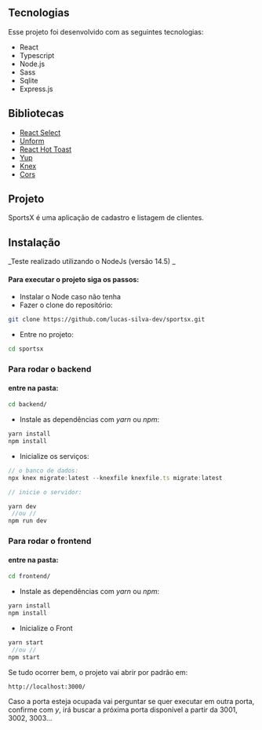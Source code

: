 ## Tecnologias

Esse projeto foi desenvolvido com as seguintes tecnologias:

- React
- Typescript
- Node.js
- Sass
- Sqlite
- Express.js

## Bibliotecas

- [React Select](https://react-select.com/home)
- [Unform](https://unform.dev/)
- [React Hot Toast](https://react-hot-toast.com/)
- [Yup](https://github.com/jquense/yup)
- [Knex](https://knexjs.org/)
- [Cors](https://github.com/expressjs/cors)

## Projeto

SportsX é uma aplicação de cadastro e listagem de clientes.

## Instalação

_Teste realizado utilizando o NodeJs (versão 14.5) _

#### Para executar o projeto siga os passos:

- Instalar o Node caso não tenha
- Fazer o clone do repositório:

```sh
git clone https://github.com/lucas-silva-dev/sportsx.git
```

- Entre no projeto:

```sh
cd sportsx
```

### Para rodar o backend

#### entre na pasta:

```sh
cd backend/
```

- Instale as dependências com _yarn_ ou _npm_:

```sh
yarn install
npm install
```

- Inicialize os serviços:

```js
// o banco de dados:
npx knex migrate:latest --knexfile knexfile.ts migrate:latest

// inicie o servidor:

yarn dev
 //ou //
npm run dev
```

### Para rodar o frontend

#### entre na pasta:

```sh
cd frontend/
```

- Instale as dependências com _yarn_ ou _npm_:

```sh
yarn install
npm install
```

- Inicialize o Front

```js
yarn start
 //ou //
npm start
```

Se tudo ocorrer bem, o projeto vai abrir por padrão em:

```sh
http://localhost:3000/
```

Caso a porta esteja ocupada vai perguntar se quer executar em outra porta, confirme com _y_, irá buscar a próxima porta disponível a partir da 3001, 3002, 3003...
